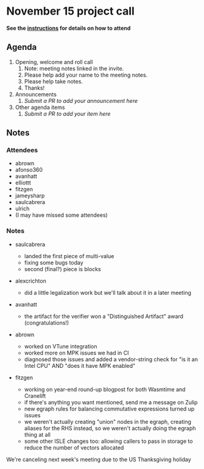 # November 15 project call

**See the [instructions](../README.md) for details on how to attend**

## Agenda
1. Opening, welcome and roll call
    1. Note: meeting notes linked in the invite.
    1. Please help add your name to the meeting notes.
    1. Please help take notes.
    1. Thanks!
1. Announcements
    1. _Submit a PR to add your announcement here_
1. Other agenda items
    1. _Submit a PR to add your item here_

## Notes

### Attendees

- abrown
- afonso360
- avanhatt
- elliottt
- fitzgen
- jameysharp
- saulcabrera
- ulrich
- (I may have missed some attendees)

### Notes

- saulcabrera
  - landed the first piece of multi-value
  - fixing some bugs today
  - second (final?) piece is blocks

- alexcrichton
  - did a little legalization work but we'll talk about it in a later meeting

- avanhatt
  - the artifact for the verifier won a "Distinguished Artifact" award (congratulations!)

- abrown
  - worked on VTune integration
  - worked more on MPK issues we had in CI
  - diagnosed those issues and added a vendor-string check for "is it an Intel CPU" AND "does it have MPK enabled"

- fitzgen
  - working on year-end round-up blogpost for both Wasmtime and Cranelift
  - if there's anything you want mentioned, send me a message on Zulip
  - new egraph rules for balancing commutative expressions turned up issues
  - we weren't actually creating "union" nodes in the egraph, creating aliases for the RHS instead, so we weren't actually doing the egraph thing at all
  - some other ISLE changes too: allowing callers to pass in storage to reduce the number of vectors allocated

We're canceling next week's meeting due to the US Thanksgiving holiday
